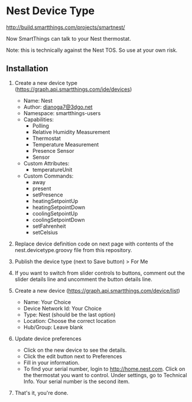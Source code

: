 # Nest Device Type
http://build.smartthings.com/projects/smartnest/

Now SmartThings can talk to your Nest thermostat.

Note: this is technically against the Nest TOS. So use at your own risk.

## Installation

1. Create a new device type (https://graph.api.smartthings.com/ide/devices)
    * Name: Nest
    * Author: dianoga7@3dgo.net
    * Namespace: smartthings-users
    * Capabilities:
        * Polling
        * Relative Humidity Measurement
        * Thermostat
        * Temperature Measurement
		* Presence Sensor
		* Sensor
    * Custom Attributes:
        * temperatureUnit
    * Custom Commands:
        * away
        * present
        * setPresence
        * heatingSetpointUp
        * heatingSetpointDown
        * coolingSetpointUp
        * coolingSetpointDown
        * setFahrenheit
        * setCelsius

1. Replace device definition code on next page with contents of the nest.devicetype.groovy file from this repository.

1. Publish the device type (next to Save button) > For Me

1. If you want to switch from slider controls to buttons, comment out the slider details line and uncomment the button details line.

1. Create a new device (https://graph.api.smartthings.com/device/list)
    * Name: Your Choice
    * Device Network Id: Your Choice
    * Type: Nest (should be the last option)
    * Location: Choose the correct location
    * Hub/Group: Leave blank

1. Update device preferences
    * Click on the new device to see the details.
    * Click the edit button next to Preferences
    * Fill in your information.
    * To find your serial number, login to http://home.nest.com. Click on the thermostat you want to control. Under settings, go to Technical Info. Your serial number is the second item.

1. That's it, you're done.
